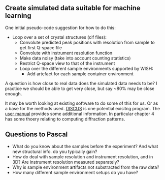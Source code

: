 Create simulated data suitable for machine learning
---------------------------------------------------

One initial pseudo-code suggestion for how to do this:

* Loop over a set of crystal structures (cif files):
  * Convolute predicted peak positions with resolution from sample to get first Q-space file
  * Convolute with instrument resolution function
  * Make data noisy (take into account counting statistics)
  * Restrict Q-space view to that of the instrument
  * Loop over the different sample environments supported by WISH:
    * Add artefact for each sample container environment
    
A question is how close to real data does the simulated data needs to be? I practice we 
should be able to get very close, but say ~80% may be close enough. 

It may be worth looking at existing software to do some of this for us. Or as a base for the methods used. [DISCUS](http://discus.sourceforge.net/) is one potential exisitng program. The [user manual](https://www.pa.msu.edu/cmp/billinge-group/programs/discus/dis_man.pdf) provides some additional information. In particular chapter 4 has some thoery relating to computing diffraction patterns.

Questions to Pascal
-------------------

* What do you know about the samples before the experiment? And what new structural info. do you typically gain?
* How do deal with sample resolution and instrument resolution, and in 3D? Are instrument resolution measured separately?
* Why is sample environment artifacts not substracted from the raw data?
* How many different sample environment setups do you have?

